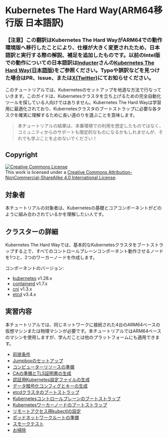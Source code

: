 # Kubernetes The Hard Way(ARM64移行版 日本語訳)

### 【注意】この翻訳はKubernetes The Hard WayがARM64での動作環境版へ移行したことにより、仕様が大きく変更されたため、日本語訳と実行する際の解説、補足を追加したものです。以前のIntel版での動作についての日本語訳は[Inducter](https://github.com/inductor)さんの[Kubernetes The Hard Way(日本語版)](https://github.com/inductor/kubernetes-the-hard-way?tab=readme-ov-file)をご参照ください。Typoや誤訳などを見つけた場合はPR、Issue、または[X(Twitter)](https://x.com/eatshuumai)にてお知らせください。

このチュートリアルでは、Kubernetesのセットアップを地道な方法で行なっていきます。このガイドは、Kubernetesクラスタを立ち上げるための完全自動化ツールを探している人向けではありません。Kubernetes The Hard Wayは学習用に最適化されており、Kubernetesクラスタのブートストラップに必要な各タスクを確実に理解するために長い道のりを選ぶことを意味します。

> 本チュートリアルの結果は、本番環境での利用を想定したものではなく、コミュニティからのサポートも限定的なものになるかもしれませんが、それでも学ぶことを止めないでください！

## Copyright

<a rel="license" href="http://creativecommons.org/licenses/by-nc-sa/4.0/"><img alt="Creative Commons License" style="border-width:0" src="https://i.creativecommons.org/l/by-nc-sa/4.0/88x31.png" /></a><br />This work is licensed under a <a rel="license" href="http://creativecommons.org/licenses/by-nc-sa/4.0/">Creative Commons Attribution-NonCommercial-ShareAlike 4.0 International License</a>.


## 対象者

本チュートリアルの対象者は、Kubernetesの基礎とコアコンポーネントがどのように組み合わされているかを理解したい人です。

## クラスターの詳細

Kubernetes The Hard Wayでは、基本的なKubernetesクラスタをブートストラップする上で、すべてのコントロールプレーンコンポーネント動作させるノードを1つと、2つのワーカーノードを作成します。

コンポーネントのバージョン:

* [kubernetes](https://github.com/kubernetes/kubernetes) v1.28.x
* [containerd](https://github.com/containerd/containerd) v1.7.x
* [cni](https://github.com/containernetworking/cni) v1.3.x
* [etcd](https://github.com/etcd-io/etcd) v3.4.x

## 実習内容

本チュートリアルでは、同じネットワークに接続された4台のARM64ベースの仮想マシンまたは物理マシンが必要です。本チュートリアルではARM64ベースのマシンを使用しますが、学んだことは他のプラットフォームにも適用できます。

* [前提条件](docs/01-prerequisites.md)
* [Jumpboxのセットアップ](docs/02-jumpbox.md)
* [コンピューターリソースの準備](docs/03-compute-resources.md)
* [CAの準備とTLS証明書の生成](docs/04-certificate-authority.md)
* [認証用Kubernetes設定ファイルの生成](docs/05-kubernetes-configuration-files.md)
* [データ暗号化コンフィグとキーの生成](docs/06-data-encryption-keys.md)
* [etcdクラスタのブートストラップ](docs/07-bootstrapping-etcd.md)
* [Kubernetesコントロールプレーンのブートストラップ](docs/08-bootstrapping-kubernetes-controllers.md)
* [Kubernetesワーカーノードのブートストラップ](docs/09-bootstrapping-kubernetes-workers.md)
* [リモートアクセス用kubectlの設定](docs/10-configuring-kubectl.md)
* [ポッドネットワークルートの準備](docs/11-pod-network-routes.md)
* [スモークテスト](docs/12-smoke-test.md)
* [お掃除](docs/13-cleanup.md)
